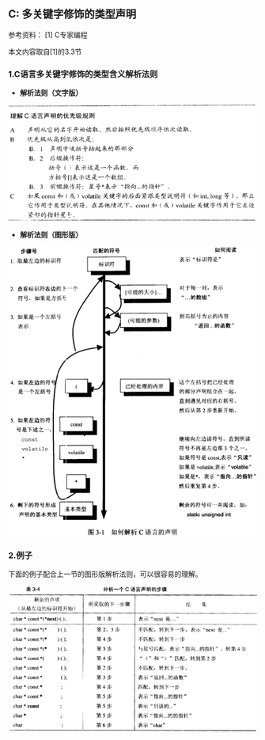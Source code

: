 ## C: 多关键字修饰的类型声明

参考资料：
\[1\] C专家编程

本文内容取自\[1\]的3.3节

### 1.C语言多关键字修饰的类型含义解析法则

* **解析法则（文字版）**

![](/assets/c013_001.PNG)

* **解析法则（图形版）**

![](/assets/c013_002.PNG)

### 2.例子

下面的例子配合上一节的图形版解析法则，可以很容易的理解。

![](/assets/c013_003.PNG)
